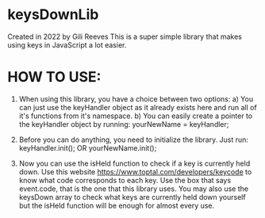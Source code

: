 # keysDownLib
Created in 2022 by Gili Reeves
This is a super simple library that makes using keys in JavaScript a lot easier.

# HOW TO USE:
1) When using this library, you have a choice between two options:
a) You can just use the keyHandler object as it already exists here and run all of it's functions from it's namespace.
b) You can easily create a pointer to the keyHandler object by running: yourNewName = keyHandler;

2) Before you can do anything, you need to initialize the library. Just run:
keyHandler.init();
OR
yourNewName.init();

3) Now you can use the isHeld function to check if a key is currently held down. Use this website <https://www.toptal.com/developers/keycode> to know what code corresponds to each key.
Use the box that says event.code, that is the one that this library uses.
You may also use the keysDown array to check what keys are currently held down yourself but the isHeld function will be enough for almost every use.
